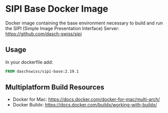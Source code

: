 # SIPI Base Docker Image

Docker image containing the base environment necessary to build and run the SIPI (Simple Image Presentation Interface) Server: <https://github.com/dasch-swiss/sipi>

## Usage

In your dockerfile add:

```Dockerfile
FROM daschswiss/sipi-base:2.19.1
```

## Multiplatform Build Resources

- Docker for Mac: <https://docs.docker.com/docker-for-mac/multi-arch/>
- Docker Buildx: <https://docs.docker.com/buildx/working-with-buildx/>
